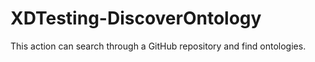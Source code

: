 # XDTesting-DiscoverOntology
This action can search through a GitHub repository and find ontologies. 
